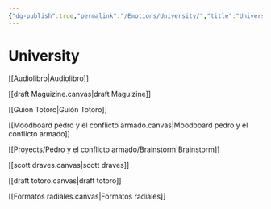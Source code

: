 ```yaml
---
{"dg-publish":true,"permalink":"/Emotions/University/","title":"University","created":"Tuesday, 2023-12-19, 9:14:43 am","updated":"Monday, 2024-03-04, 4:24:10 pm"}
---
```



# University

[[Audiolibro\|Audiolibro]]

[[draft Maguizine.canvas\|draft Maguizine]]

[[Guión Totoro\|Guión Totoro]]

[[Moodboard pedro y el conflicto armado.canvas|Moodboard pedro y el conflicto armado]]

[[Proyects/Pedro y el conflicto armado/Brainstorm\|Brainstorm]]

[[scott draves.canvas\|scott draves]]

[[draft totoro.canvas\|draft totoro]]

[[Formatos radiales.canvas\|Formatos radiales]]
